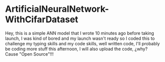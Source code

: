 # ArtificialNeuralNetwork-WithCifarDataset
Hey, this is a simple ANN model that I wrote 10 minutes ago before taking launch, I was kind of bored and my launch wasn't ready so I coded this to challenge my typing skills and my code skills, well written code, I'll probably be coding more stuff this afternoon, I will also upload the code, ¿why? Cause "Open Source"!!!
